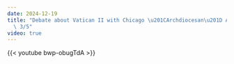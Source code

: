 ```yaml
---
date: 2024-12-19
title: "Debate about Vatican II with Chicago \u201CArchdiocesan\u201D Apologist -\
  \ 3/5"
video: true
---
```



{{< youtube bwp-obugTdA >}}
